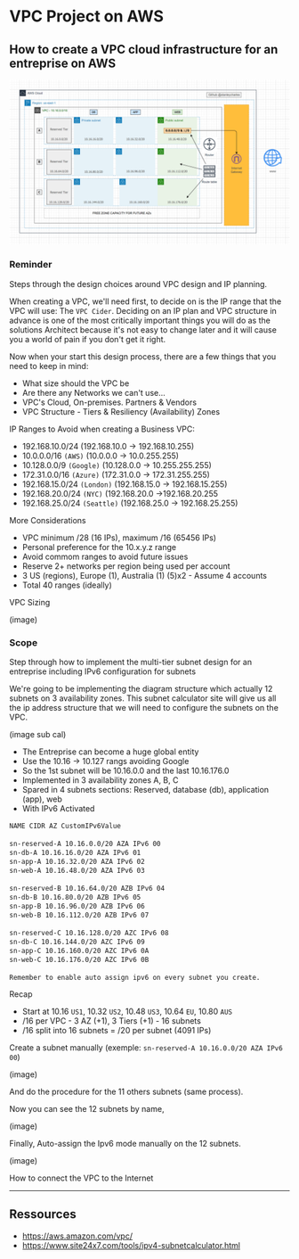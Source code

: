 # VPC Project on AWS

## How to create a VPC cloud infrastructure for an entreprise on AWS

![This is an image](https://github.com/stanleycharles/AWS/blob/main/AWS%20VPC%20Project/AWS%20VPC%20Project%20Diagram.png)

### Reminder

Steps through the design choices around VPC design and IP planning.

When creating a VPC, we'll need first, to decide on is the IP range that the VPC will use: The ``VPC Cider``. 
Deciding on an IP plan and VPC structure in advance is one of the most critically important things you will do as the solutions Architect because it's not easy to change later and it will cause you a world of pain if you don't get it right.

Now when your start this design process, there are a few things that you need to keep in mind:

 - What size should the VPC be
 - Are there any Networks we can't use...
 - VPC's Cloud, On-premises. Partners & Vendors
 - VPC Structure - Tiers & Resiliency (Availability) Zones
 
 IP Ranges to Avoid when creating a Business VPC:
 
  - 192.168.10.0/24 (192.168.10.0 -> 192.168.10.255)
  - 10.0.0.0/16 ``(AWS)`` (10.0.0.0 -> 10.0.255.255)
  - 10.128.0.0/9 ``(Google)`` (10.128.0.0 -> 10.255.255.255)
  - 172.31.0.0/16 ``(Azure)`` (172.31.0.0 -> 172.31.255.255)
  - 192.168.15.0/24 ``(London)`` (192.168.15.0 -> 192.168.15.255)
  - 192.168.20.0/24 ``(NYC)`` (192.168.20.0 ->192.168.20.255
  - 192.168.25.0/24 ``(Seattle)`` (192.168.25.0 -> 192.168.25.255)

More Considerations

 - VPC minimum /28 (16 IPs), maximum /16 (65456 IPs)
 - Personal preference for the 10.x.y.z range
 - Avoid commom ranges to avoid future issues
 - Reserve 2+ networks per region being used per account
 - 3 US (regions), Europe (1), Australia (1) (5)x2 - Assume 4 accounts
 - Total 40 ranges (ideally)

VPC Sizing 

(image)

### Scope

Step through how to implement the multi-tier subnet design for an entreprise including IPv6 configuration for subnets

We're going to be implementing the diagram structure which actually 12 subnets on 3 availability zones. This subnet calculator site will give us all the ip address structure that we will need to configure the subnets on the VPC.

(image sub cal)

 - The Entreprise can become a huge global entity
 - Use the 10.16 -> 10.127 rangs avoiding Google
 - So the 1st subnet will be 10.16.0.0 and the last 10.16.176.0
 - Implemented in 3 availability zones A, B, C
 - Spared in 4 subnets sections: Reserved, database (db), application (app), web
 - With IPv6 Activated

```
NAME CIDR AZ CustomIPv6Value

sn-reserved-A 10.16.0.0/20 AZA IPv6 00
sn-db-A 10.16.16.0/20 AZA IPv6 01
sn-app-A 10.16.32.0/20 AZA IPv6 02
sn-web-A 10.16.48.0/20 AZA IPv6 03

sn-reserved-B 10.16.64.0/20 AZB IPv6 04
sn-db-B 10.16.80.0/20 AZB IPv6 05
sn-app-B 10.16.96.0/20 AZB IPv6 06
sn-web-B 10.16.112.0/20 AZB IPv6 07

sn-reserved-C 10.16.128.0/20 AZC IPv6 08
sn-db-C 10.16.144.0/20 AZC IPv6 09
sn-app-C 10.16.160.0/20 AZC IPv6 0A
sn-web-C 10.16.176.0/20 AZC IPv6 0B

Remember to enable auto assign ipv6 on every subnet you create.
```

Recap 
 - Start at 10.16 ``US1``, 10.32 ``US2``, 10.48 ``US3``, 10.64 ``EU``, 10.80 ``AUS``
 - /16 per VPC - 3 AZ (+1), 3 Tiers (+1) - 16 subnets
 - /16 split into 16 subnets = /20 per subnet (4091 IPs)

Create a subnet manually (exemple: ``sn-reserved-A 10.16.0.0/20 AZA IPv6 00``)

(image)

And do the procedure for the 11 others subnets (same process).

Now you can see the 12 subnets by name,

(image)

Finally, Auto-assign the Ipv6 mode manually on the 12 subnets.

(image)

How to connect the VPC to the Internet


  ---
  
  ## Ressources
   - https://aws.amazon.com/vpc/
   - https://www.site24x7.com/tools/ipv4-subnetcalculator.html
